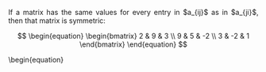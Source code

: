<div style="text-align: justify">
<p>If a matrix has the same values for every entry in $a_{ij}$ as in $a_{ji}$,
then that matrix is symmetric:</p>

$$
\begin{equation}
  \begin{bmatrix}
  2 & 9 & 3 \\
  9 & 5 & -2 \\
  3 & -2 & 1
  \end{bmatrix}
\end{equation}
$$

</div>
\begin{equation}
